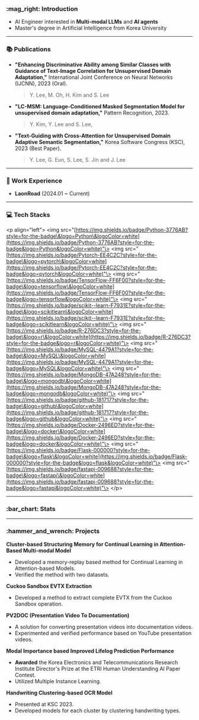 ### **:mag\_right: Introduction**

  - AI Engineer interested in **Multi-modal LLMs** and **AI agents**
  - Master's degree in Artificial Intelligence from Korea University

-----

### **:books: Publications**

  - **"Enhancing Discriminative Ability among Similar Classes with Guidance of Text-Image Correlation for Unsupervised Domain Adaptation,"** International Joint Conference on Neural Networks (IJCNN), 2023 (Oral).
    > Y. Lee, M. Oh, H. Kim and S. Lee
  - **"LC-MSM: Language-Conditioned Masked Segmentation Model for unsupervised domain adaptation,"** Pattern Recognition, 2023.
    > Y. Kim, Y. Lee and S. Lee,
  - **"Text-Guiding with Cross-Attention for Unsupervised Domain Adaptive Semantic Segmentation,"** Korea Software Congress (KSC), 2023 (Best Paper).
    > Y. Lee, G. Eun, S. Lee, S. Jin and J. Lee

-----

### **:office: Work Experience**

  - **LaonRoad** (2024.01 \~ Current)

-----

### **:computer: Tech Stacks**

\<p align="left"\>
\<img src="[https://img.shields.io/badge/Python-3776AB?style=for-the-badge\&logo=Python\&logoColor=white](https://img.shields.io/badge/Python-3776AB?style=for-the-badge&logo=Python&logoColor=white)"\>
\<img src="[https://img.shields.io/badge/Pytorch-EE4C2C?style=for-the-badge\&logo=pytorch\&logoColor=white](https://img.shields.io/badge/Pytorch-EE4C2C?style=for-the-badge&logo=pytorch&logoColor=white)"\>
\<img src="[https://img.shields.io/badge/TensorFlow-FF6F00?style=for-the-badge\&logo=tensorflow\&logoColor=white](https://img.shields.io/badge/TensorFlow-FF6F00?style=for-the-badge&logo=tensorflow&logoColor=white)"\>
\<img src="[https://img.shields.io/badge/scikit--learn-F7931E?style=for-the-badge\&logo=scikitlearn\&logoColor=white](https://img.shields.io/badge/scikit--learn-F7931E?style=for-the-badge&logo=scikitlearn&logoColor=white)"\>
\<img src="[https://img.shields.io/badge/R-276DC3?style=for-the-badge\&logo=r\&logoColor=white](https://img.shields.io/badge/R-276DC3?style=for-the-badge&logo=r&logoColor=white)"\>
\<img src="[https://img.shields.io/badge/MySQL-4479A1?style=for-the-badge\&logo=MySQL\&logoColor=white](https://img.shields.io/badge/MySQL-4479A1?style=for-the-badge&logo=MySQL&logoColor=white)"\>
\<img src="[https://img.shields.io/badge/MongoDB-47A248?style=for-the-badge\&logo=mongodb\&logoColor=white](https://img.shields.io/badge/MongoDB-47A248?style=for-the-badge&logo=mongodb&logoColor=white)"\>
\<img src="[https://img.shields.io/badge/github-181717?style=for-the-badge\&logo=github\&logoColor=white](https://img.shields.io/badge/github-181717?style=for-the-badge&logo=github&logoColor=white)"\>
\<img src="[https://img.shields.io/badge/Docker-2496ED?style=for-the-badge\&logo=docker\&logoColor=white](https://img.shields.io/badge/Docker-2496ED?style=for-the-badge&logo=docker&logoColor=white)"\>
\<img src="[https://img.shields.io/badge/Flask-000000?style=for-the-badge\&logo=flask\&logoColor=white](https://img.shields.io/badge/Flask-000000?style=for-the-badge&logo=flask&logoColor=white)"\>
\<img src="[https://img.shields.io/badge/fastapi-009688?style=for-the-badge\&logo=fastapi\&logoColor=white](https://img.shields.io/badge/fastapi-009688?style=for-the-badge&logo=fastapi&logoColor=white)"\>
\</p\>

-----

### **:bar\_chart: Stats**

[](https://www.google.com/search?q=%5Bhttps://github.com/anuraghazra/github-readme-stats%5D\(https://github.com/anuraghazra/github-readme-stats\))

[](https://github.com/ryo-ma/github-profile-trophy)

-----

### **:hammer\_and\_wrench: Projects**

**Cluster-based Structuring Memory for Continual Learning in Attention-Based Multi-modal Model**

  * Developed a memory-replay based method for Continual Learning in Attention-based Models.
  * Verified the method with two datasets.

[](https://github.com/jwr0218/attention_continual)

**Cuckoo Sandbox EVTX Extraction**

  * Developed a method to extract complete EVTX from the Cuckoo Sandbox operation.

[](https://github.com/jwr0218/CuckooSandbox_EVTX_Extract)

**PV2DOC (Presentation Video To Documentation)**

  * A solution for converting presentation videos into documentation videos.
  * Experimented and verified performance based on YouTube presentation videos.

[](https://github.com/jwr0218/PV2DOC)

**Modal Importance based Improved Lifelog Prediction Performance**

  * **Awarded** the Korea Electronics and Telecommunications Research Institute Director's Prize at the ETRI Human Understanding AI Paper Contest.
  * Utilized Multiple Instance Learning.

[](https://github.com/jwr0218/MIL_ETRI/tree/main)

**Handwriting Clustering-based OCR Model**

  * Presented at KSC 2023.
  * Developed models for each cluster by clustering handwriting types.

[](https://github.com/jwr0218/meta_ocr)
